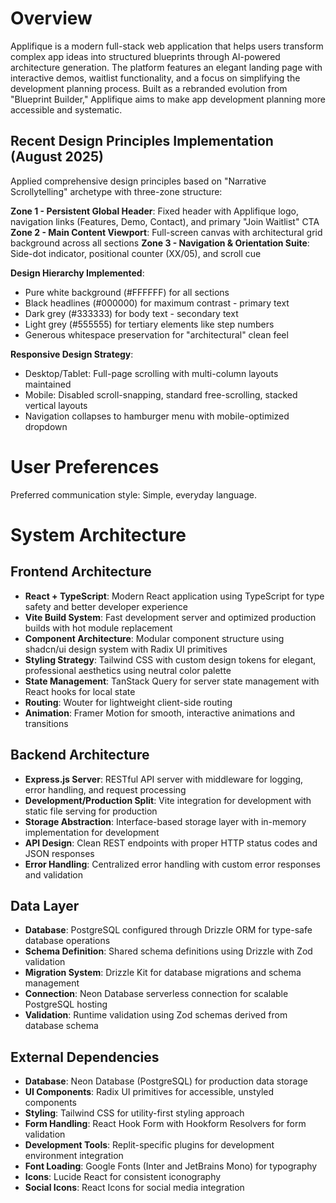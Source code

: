 # Overview

Applifique is a modern full-stack web application that helps users transform complex app ideas into structured blueprints through AI-powered architecture generation. The platform features an elegant landing page with interactive demos, waitlist functionality, and a focus on simplifying the development planning process. Built as a rebranded evolution from "Blueprint Builder," Applifique aims to make app development planning more accessible and systematic.

## Recent Design Principles Implementation (August 2025)

Applied comprehensive design principles based on "Narrative Scrollytelling" archetype with three-zone structure:

**Zone 1 - Persistent Global Header**: Fixed header with Applifique logo, navigation links (Features, Demo, Contact), and primary "Join Waitlist" CTA
**Zone 2 - Main Content Viewport**: Full-screen canvas with architectural grid background across all sections
**Zone 3 - Navigation & Orientation Suite**: Side-dot indicator, positional counter (XX/05), and scroll cue

**Design Hierarchy Implemented**:
- Pure white background (#FFFFFF) for all sections
- Black headlines (#000000) for maximum contrast - primary text
- Dark grey (#333333) for body text - secondary text  
- Light grey (#555555) for tertiary elements like step numbers
- Generous whitespace preservation for "architectural" clean feel

**Responsive Design Strategy**:
- Desktop/Tablet: Full-page scrolling with multi-column layouts maintained
- Mobile: Disabled scroll-snapping, standard free-scrolling, stacked vertical layouts
- Navigation collapses to hamburger menu with mobile-optimized dropdown

# User Preferences

Preferred communication style: Simple, everyday language.

# System Architecture

## Frontend Architecture
- **React + TypeScript**: Modern React application using TypeScript for type safety and better developer experience
- **Vite Build System**: Fast development server and optimized production builds with hot module replacement
- **Component Architecture**: Modular component structure using shadcn/ui design system with Radix UI primitives
- **Styling Strategy**: Tailwind CSS with custom design tokens for elegant, professional aesthetics using neutral color palette
- **State Management**: TanStack Query for server state management with React hooks for local state
- **Routing**: Wouter for lightweight client-side routing
- **Animation**: Framer Motion for smooth, interactive animations and transitions

## Backend Architecture
- **Express.js Server**: RESTful API server with middleware for logging, error handling, and request processing
- **Development/Production Split**: Vite integration for development with static file serving for production
- **Storage Abstraction**: Interface-based storage layer with in-memory implementation for development
- **API Design**: Clean REST endpoints with proper HTTP status codes and JSON responses
- **Error Handling**: Centralized error handling with custom error responses and validation

## Data Layer
- **Database**: PostgreSQL configured through Drizzle ORM for type-safe database operations
- **Schema Definition**: Shared schema definitions using Drizzle with Zod validation
- **Migration System**: Drizzle Kit for database migrations and schema management
- **Connection**: Neon Database serverless connection for scalable PostgreSQL hosting
- **Validation**: Runtime validation using Zod schemas derived from database schema

## External Dependencies
- **Database**: Neon Database (PostgreSQL) for production data storage
- **UI Components**: Radix UI primitives for accessible, unstyled components
- **Styling**: Tailwind CSS for utility-first styling approach
- **Form Handling**: React Hook Form with Hookform Resolvers for form validation
- **Development Tools**: Replit-specific plugins for development environment integration
- **Font Loading**: Google Fonts (Inter and JetBrains Mono) for typography
- **Icons**: Lucide React for consistent iconography
- **Social Icons**: React Icons for social media integration